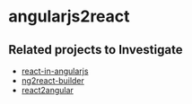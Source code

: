 # angularjs2react

## Related projects to Investigate
* [react-in-angularjs](https://github.com/xjpro/react-in-angularjs)
* [ng2react-builder](https://github.com/webschik/ng2react-builder)
* [react2angular](https://github.com/coatue-oss/react2angular)